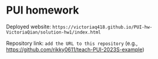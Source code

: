 # PUI homework

Deployed website: `https://victoriaq418.github.io/PUI-hw-VictoriaQian/solution-hw1/index.html` 

Repository link: `add the URL to this repository` (e.g., https://github.com/rikky0611/teach-PUI-2023S-example)
